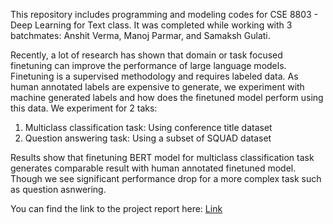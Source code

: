 This repository includes programming and modeling codes for CSE 8803 - Deep Learning for Text class. It was completed while working with 3 batchmates: Anshit Verma, Manoj Parmar, and Samaksh Gulati.

Recently, a lot of research has shown that domain or task focused finetuning can improve the performance of large language models. Finetuning is a supervised methodology and requires labeled data. As human annotated labels are expensive to generate, we experiment with machine generated labels and how does the finetuned model perform using this data.
We experiment for 2 taks:
1. Multiclass classification task: Using conference title dataset
2. Question answering task: Using a subset of SQUAD dataset

Results show that finetuning BERT model for multiclass classification task generates comparable result with human annotated finetuned model. Though we see significant performance drop for a more complex task such as question asnwering.

You can find the link to the project report here: [Link](https://github.com/pchoudhary23/Efficacy-of-Machine-generated-annotations-in-finetuning-BERT-language-model/blob/main/DLT_Final_Report.pdf)
